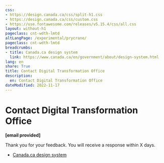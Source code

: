 ```yaml
---
css:
- https://design.canada.ca/css/split-h1.css
- https://design.canada.ca/css/custom.css
- https://use.fontawesome.com/releases/v5.15.4/css/all.css
layout: without-h1
pageclass: cnt-wdth-lmtd
altLangPage: /experimental/prycrane/
pageclass: cnt-wdth-lmtd
breadcrumbs:
- title: Canada.ca design system
  link: https://www.canada.ca/en/government/about/design-system.html
lang: en
share: True
title: Contact Digital Transformation Office
description: 
  en: Contact Digital Transformation Office
dateModified: 2022-11-17
---
```

<h1 property="name" id="wb-cont" dir="ltr">Contact Digital Transformation Office</h1>

<p class="mrgn-tp-lg"><strong>[email provided]</strong></p>
<p>Thank you for your feedback. You will receive a response within X days.</p>   

   <ul class="list-inline">
        <li><a href="https://www.canada.ca/en/government/about/design-system.html">Canada.ca design system</a></li>
</ul>
